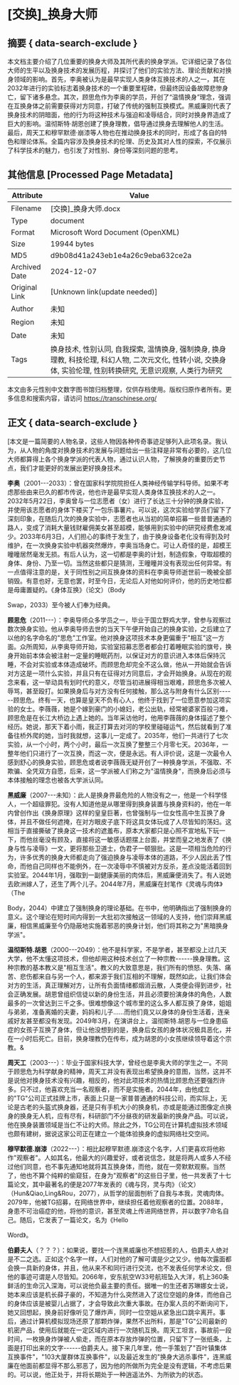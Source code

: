 # [交换]_换身大师



## 摘要  { data-search-exclude }

<!-- tcd_abstract -->
本文档主要介绍了几位重要的换身大师及其所代表的换身学派。它详细记录了各位大师的生平以及换身技术的发展历程，并探讨了他们的实验方法、理论贡献和对换身领域的影响。首先，李奥被认为是最早实现人类身体互换技术的人之一，其在2032年进行的实验标志着换身技术的一个重要里程碑，但最终因设备故障悲惨身亡，留下诸多悬念。其次，顾思危作为李奥的学员，开创了“温情换身”理念，强调在互换身体之前需要获得对方同意，打破了传统的强制互换模式。黑威廉则代表了换身技术的阴暗面，他的行为将这种技术与强迫和凌辱结合，同时对换身界造成了巨大的影响。温彻斯特·胡恩创建了换身理教，倡导通过换身去理解他人的生活。最后，周天工和穆罕默德·崩漆等人物也在推动换身技术的同时，形成了各自的特色和理论体系。全篇内容涉及换身技术的伦理、历史及其对人性的探索，不仅展示了科学技术的魅力，也引发了对性别、身份等深刻问题的思考。

<!-- tcd_abstract_end -->

## 其他信息 [Processed Page Metadata]

| Attribute       | Value                                  |
|-----------------|----------------------------------------|
| Filename        | [交换]_换身大师.docx                             |
| Type            | document                                 |
| Format          | Microsoft Word Document (OpenXML)                               |
| Size            | 19944 bytes                           |
| MD5             | d9b08d41a243eb1e4a26c9eba632ce2a                                  |
| Archived Date   | 2024-12-07                             |
| Original Link   | [Unknown link(update needed)]                         |
| Author          | 未知                               |
| Region          | 未知                               |
| Date            | 未知                                 |
| Tags            | 换身技术, 性别认同, 自我探索, 温情换身, 强制换身, 换身理教, 科技伦理, 科幻人物, 二次元文化, 性转小说, 交换身体, 实验伦理, 性别转换研究, 无意识观察, 人类行为研究                                 |

本文由多元性别中文数字图书馆归档整理，仅供存档使用。版权归原作者所有。更多信息和搜索内容，请访问 <https://transchinese.org/>


## 正文 { data-search-exclude }

<!-- tcd_main_text -->
[本文是一篇简要的人物名录，这些人物因各种传奇事迹足够列入此项名录。我认为，从人物的角度对换身技术的发展与问题给出一些注释是非常有必要的，这几位大师都算得上各个换身学派的代表人物，通过认识人物，了解换身的重要历史节点，我们才能更好的发展出更好换身技术。

**李奥**（2001---2033）：曾在国家科学院院担任人类神经传输学科导师。如果不考虑那些由来已久的都市传说，他也许是最早实现人类身体互换技术的人之一。2032年5月22日，李奥曾与一位志愿者（女）进行了长达三十分钟的换身实验，并使用该志愿者的身体下楼买了一包乐事薯片。可以说，这次实验给学员们留下了深刻印象，在随后几次的换身实验中，志愿者也从当初的简单招募一些普普通通的路人，变成了消耗大量钱财雇佣美女甚至超模，能够用到实验中的研究经费愈发减少。2033年6月3日，人们担心的事终于发生了，由于换身设备老化没有得到及时维护，在一次换身实验中机器突然爆炸，李奥当场身亡。可让人奇怪的是，超模王曈曈居然毫发无损。有后人认为，这一切都是李奥的计划，制造假象，夺取超模的身体、身份、乃至一切。当然这些都只是猜测，王曈曈并没有表现出任何异常。有一点值得注意的是，关于同性别之间互换身体的资料在李奥导师逝世前一晚被全部销毁。有意也好，无意也罢，时至今日，无论后人对他如何评价，他的历史地位都是毋庸置疑的。《身体互换》（论文）（Body

Swap，2033）至今被人们奉为经典。

**顾思危**（2011---）：李奥导师众多学员之一，毕业于国立野鸡大学，曾参与观察过数次换身实验。他从李奥导师去世的当天下午便开始自己的换身实验，之后建立了以他的名字命名的"思危"工作室。他对换身这项技术本身更偏重于"相互"这一方面。众所周知，从李奥导师开始，实验室招募志愿者都会打着睡眠实验的旗号，换身开始前本体会被注射一定量的睡眠药剂，以保证对方的意识进入本体后保持沉睡，不会对实验或本体造成破坏。而顾思危却完全不这么做，他从一开始就会告诉对方这是一项什么实验，并且只有在征得对方同意后，才会开始换身。从现在的观念来看，这一举动具有划时代的意义，尽管当初进展得相当艰难，顾思危多次被人辱骂，甚至殴打。如果换身后与对方没有任何接触，那么这与附身有什么区别------顾思危。终有一天，也算是皇天不负有心人，他终于找到了一位愿意参加这项实验的女士。李薇薇，她是个嫁到豪门的小媳妇，老公出轨，经常被婆家百般刁难，顾思危是在长江大桥边上遇上她的。当年采访他时，他用李薇薇的身体描述了整个经历。她说，那天下着小雨，我正打算去对河的学校里碰碰运气，然后就看到了准备往桥外爬的她，当时我就想，这事儿一定成了。2035年，他们一共进行了七次实验，从一个小时，两个小时，最后一次互换了整整三个月零七天。2036年，一整年他们只进行了一次互换，而这一次，便是永远。有人评价说，这是一次最令人感到舒心的换身实验，顾思危或者说李薇薇无疑开创了一种换身学派，不强取、不欺骗、全凭双方自愿，后来，这一学派被人们称之为"温情换身"，而换身后必须与本体接触的理念也被各大学派认同。

**黑威廉**（2007---未知）：此人是换身界最危险的人物没有之一，他是一个科学怪人，一个超级罪犯。没有人知道他是从哪里得到换身装置与换身资料的，他在一年内曾创作出《换身原理》这样的皇皇巨著，也曾强制与一位女性高中生互换了身体，并且不做任何遮掩，在对方眼皮子底下将这具女体玩成了人尽皆知的荡妇。这相当于直接撕破了换身这一技术的遮羞布，原本大家都只是心照不宣地私下玩一下，而他丝毫没有顾及，直接将这一敏感话题摆上台面，并堂而皇之地发表了《换身与性与凌辱》一文，更将那些卫道士，伪君子一顿狠批。这是一项相当危险的行为，许多优秀的换身大师都走向了强迫换身与凌辱本体的道路，不少人因此丢了性命，而他自己同样也不能例外，在一次凌辱中不慎被对方反杀，差点没能活着回到实验室。2044年1月，强取到一副健康美丽的肉体后，黑威廉便消失了。有人说她去欧洲嫁人了，还生了两个儿子。2044年7月，黑威廉在封笔作《灵魂与肉体》（The

Body，2044）中建立了强制换身的理论基础。在书中，他明确指出了强制换身的意义。这个理论在短时间内得到一大批初次接触这一领域的人支持，他们崇拜黑威廉，相信黑威廉至今仍隐蔽地实施着邪恶的换身计划，他们将其称之为"黑暗换身学派"。

**温彻斯特.胡恩**（2000---2049）：他不是科学家，不是学者，甚至都没上过几天大学，他不太懂这项技术，但他却用这种技术创立了一种宗教------换身理教。这种宗教的基本教义是"相互生活"。教义的大致意思是，我们所有的愤怒、失落、痛苦、悲伤都来自与另一个人，都来源于我们互相的不理解，既然如此，让我们体会对方的生活，真正理解对方，让所有负面情绪都烟消云散，人类便会得到进步，社会正确发展。胡恩曾组织信徒以新的身份生活，并且必须要扮演身体的角色，人数最多的一次曾达到三千之多。很难想像这个城市里的这么多人都互换了身体，姐姐与弟弟，准备离婚的夫妻，妈妈和儿子......而他们竟又以身体的身份生活着，连亲戚好友甚至都没有发现。2049年3月，在演讲台上，温彻斯特.胡恩与一位身患癌症的女孩子互换了身体，但让他没想到的是，换身后女孩的身体状况极具恶化，并在一小时后死亡。目前，换身理教仍在传布，成为胡恩的小女孩继续领导着这个宗教。&

**周天工**（2003---）：毕业于国家科技大学，曾经也是李奥大师的学生之一。不同于顾思危为科学献身的精神，周天工并没有表现出希望换身的意图，当然，这并不是说他对换身技术没有兴趣，相反的，他对此项技术的热情比顾思危还要强烈许多。只不过，他喜欢充当一名观察者，而不是实施者。2044年，由他成立的"TG"公司正式挂牌上市，表面上只是一家普普通通的科技公司，而实际上，无论是古老的头盔式换身器，还是只有手机大小的换身机，亦或是能通过图像定点换身的换身无人机，应有尽有，科研部门不分昼夜的研发最新的换身产品。可以说，他在换身装置领域是当仁不让的大师。除此之外，TG公司在计算机虚拟技术领域也颇有建树，据说这家公司正在建立一个能体验换身的虚拟网络社交空间。

**穆罕默德.崩漆**（2022---）：相比起穆罕默德.崩漆这个名字，人们更喜欢将他称作"观察者"。人如其名，他最大的兴趣爱好，或者说信念，就是将两人或多人不经过他们同意，也不事先通知地就将其互换身体，而他，就在一旁默默观察。当然了，他也不算个纯粹的偷窥狂，在身为"观察者"的这些日子里，他一共发表了十七篇论文，其中最著名的便是2077年发表的《魂与窍，灵与肉》（论文）（Hun&Qiao,Ling&Rou，2077），从哲学的层面刨析了自我与本我，灵魂肉体。2079年，他被TG招募，在网络世界中，继续担任着他观察者的位置。2088年，身患不可治癌症的他，将他的意识，甚至灵魂上传进网络世界，并以数字7命名自己。随后，它发表了一篇论文，名为《Hello

Word》。

**伯爵夫人**（？？？）：如果说，要找一个连黑威廉也不想招惹的人，伯爵夫人绝对是不二之选。正如这个名字一样，人们对他的了解可谓是少之又少。他每次露面都会换一具新的身体，并且，他从来不和同行进行交流，也不发表任何学术论文，但他的事迹可谓是人尽皆知。2066年，安东航空W33号航班坠入大洋，机上360条鲜活的生命沉入深海，可以说他负最主要的责任。据唯一的生还者苏琳娜女士说，她本来应该是机长薛子豪的，不知道为什么突然进入了这位空姐的身体，而他自己的身体应该是被婴儿占据了，才会导致此次重大事故。在办案人员的不断询问下，她又回想起，换身前好像听见了爆炸声，同时一位空姐从紧急出口跳伞离开。事后，通过计算机模拟现场还原了那颗炸弹，果然不出所料，那是"TG"公司最新的机密产品，使用后就能在一定区域内进行一次随机互换。周天工坦言，事故前一段时间，一枚换身炸弹被人偷走，而在原本存放炸弹的位置，只留下了一张纸条，上面是打印出来的文字------伯爵夫人。接下来几年里，他一手策划了"百叶镇集体互换事件"，"103大厦群体互换事件"，以及最近发生的"换身大逃杀事件"，连黑威廉在他面前都显得不那么邪恶了，因为他的所做所为完全是没有逻辑，不考虑后果的。可以说，他正处于，并将长期处于一种逍遥法外、为所欲为的状态。
<!-- tcd_main_text_end -->

